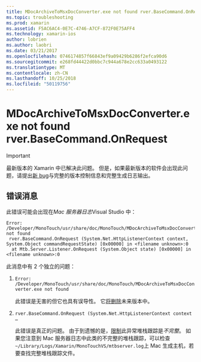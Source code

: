 ```yaml
---
title: MDocArchiveToMsxDocConverter.exe not found rver.BaseCommand.OnRequest
ms.topic: troubleshooting
ms.prod: xamarin
ms.assetid: F5AC6AC4-0E7C-4746-A7CF-872F0E75AFF4
ms.technology: xamarin-ios
author: lobrien
ms.author: laobri
ms.date: 03/21/2017
ms.openlocfilehash: 0746174857f66843ef9a09429b6286f2efca90d6
ms.sourcegitcommit: e268fd44422d0bbc7c944a678e2cc633a0493122
ms.translationtype: MT
ms.contentlocale: zh-CN
ms.lasthandoff: 10/25/2018
ms.locfileid: "50119756"
---
```

# <a name="mdocarchivetomsxdocconverterexe-not-found-rverbasecommandonrequest"></a>MDocArchiveToMsxDocConverter.exe not found rver.BaseCommand.OnRequest

> [!IMPORTANT]
> 最新版本的 Xamarin 中已解决此问题。 但是，如果最新版本的软件会出现此问题，请提出[新 bug](~/cross-platform/troubleshooting/questions/howto-file-bug.md)与完整的版本控制信息和完整生成日志输出。


## <a name="error-message"></a>错误消息

此错误可能会出现在*Mac 服务器日志*Visual Studio 中：

```
Error: /Developer/MonoTouch/usr/share/doc/MonoTouch/MDocArchiveToMsxDocConverter.exe not found
 rver.BaseCommand.OnRequest (System.Net.HttpListenerContext context, System.Object commandRequestState) [0x00000] in <filename unknown>:0
  at Mtb.Server.Listener.OnRequest (System.Object state) [0x00000] in <filename unknown>:0
```

此消息中有 2 个独立的问题：

1.  `Error: /Developer/MonoTouch/usr/share/doc/MonoTouch/MDocArchiveToMsxDocConverter.exe not found`

    此错误是无害的但它也具有误导性。 它[将删除](https://bugzilla.xamarin.com/show_bug.cgi?id=21667)未来版本中。

2.  `rver.BaseCommand.OnRequest (System.Net.HttpListenerContext context …`

    此错误是真正的问题。 由于到遗憾的是，[限制](https://bugzilla.xamarin.com/show_bug.cgi?id=22080)此异常堆栈跟踪是*不完整*。 如果您注意到 Mac 服务器日志中此类的不完整的堆栈跟踪，可以检查`~/Library/Logs/Xamarin/MonoTouchVS/mtbserver.log`上 Mac 生成主机，若要查找完整堆栈跟踪文件。
